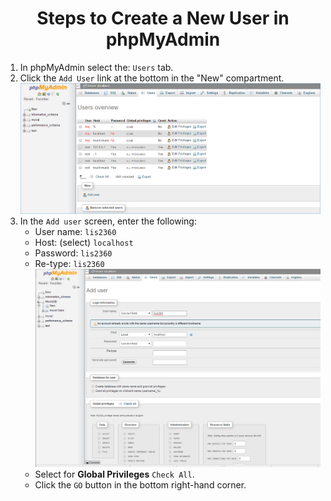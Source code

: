 <center><h1>Steps to Create a New User in phpMyAdmin</h1></center>


<ol>
<li>In phpMyAdmin select the:  <code>Users</code> tab. </li>
<li>Click the <code>Add User</code> link at the bottom in the "New" compartment. </li>
<center>
<img src=".guides/img/addUser.png" />
</center>


<li>In the <code>Add user</code> screen, enter the following:
<ul>
<li>User name:  <code>lis2360</code></li>
<li>Host: (select)  <code>localhost</code></li>
<li>Password: <code>lis2360</code></li>
<li>Re-type: <code>lis2360</code></li>

<center>
<img src=".guides/img/addUser3.png" />
</center>
<li>Select for <b>Global Privileges</b> <code>Check All</code>.</li>
<li> Click the <code>GO</code> button in the bottom right-hand corner.</li>
</ul>
</li>




</ol>